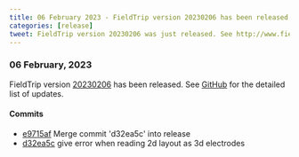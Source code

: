 ```yaml
---
title: 06 February 2023 - FieldTrip version 20230206 has been released
categories: [release]
tweet: FieldTrip version 20230206 was just released. See http://www.fieldtriptoolbox.org/#06-february-2023
---
```


### 06 February, 2023

FieldTrip version [20230206](http://github.com/fieldtrip/fieldtrip/releases/tag/20230206) has been released.
See [GitHub](https://github.com/fieldtrip/fieldtrip/compare/20230204...20230206) for the detailed list of updates.

#### Commits

- [e9715af](http://github.com/fieldtrip/fieldtrip/commit/e9715af) Merge commit 'd32ea5c' into release
- [d32ea5c](http://github.com/fieldtrip/fieldtrip/commit/d32ea5c) give error when reading 2d layout as 3d electrodes
